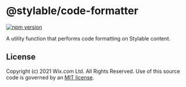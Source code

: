 # @stylable/code-formatter

[![npm version](https://img.shields.io/npm/v/@stylable/code-formatter.svg)](https://www.npmjs.com/package/@stylable/code-formatter)

A utility function that performs code formatting on Stylable content.

## License

Copyright (c) 2021 Wix.com Ltd. All Rights Reserved. Use of this source code is governed by an [MIT license](./LICENSE).
